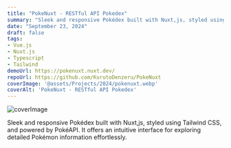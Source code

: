 ```yaml
---
title: "PokeNuxt - RESTful API Pokedex"
summary: "Sleek and responsive Pokédex built with Nuxt,js, styled using Tailwind CSS, and powered by PokéAPI. It offers an intuitive interface for exploring detailed Pokémon information effortlessly."
date: "September 23, 2024"
draft: false
tags:
- Vue.js
- Nuxt.js
- Typescript
- Tailwind
demoUrl: https://pokenuxt.nuxt.dev/
repoUrl: https://github.com/KurutoDenzeru/PokeNuxt
coverImage: '@assets/Projects/2024/pokenuxt.webp'
coverAlt: 'PokeNuxt - RESTful API Pokedex'
---
```


![coverImage](@assets/Projects/2024/pokenuxt.webp)

Sleek and responsive Pokédex built with Nuxt,js, styled using Tailwind CSS, and powered by PokéAPI. It offers an intuitive interface for exploring detailed Pokémon information effortlessly.

